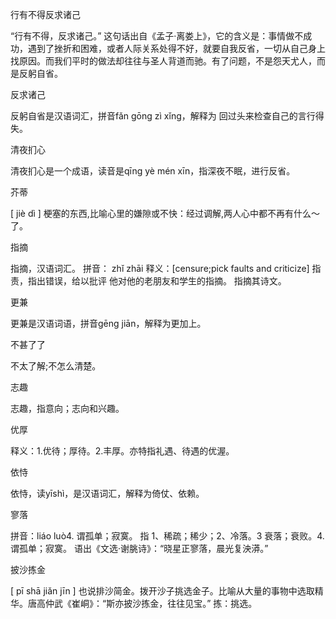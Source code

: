 
行有不得反求诸己 

“行有不得，反求诸己。” 这句话出自《孟子·离娄上》，它的含义是：事情做不成功，遇到了挫折和困难，或者人际关系处得不好，就要自我反省，一切从自己身上找原因。而我们平时的做法却往往与圣人背道而驰。有了问题，不是怨天尤人，而是反躬自省。

反求诸己

反躬自省是汉语词汇，拼音fǎn gōng zì xǐng，解释为 回过头来检查自己的言行得失。

清夜扪心

清夜扪心是一个成语，读音是qīng yè mén xīn，指深夜不眠，进行反省。

芥蒂

[ jiè dì ]
梗塞的东西,比喻心里的嫌隙或不快：经过调解,两人心中都不再有什么～了。


指摘

指摘，汉语词汇。
拼音： zhǐ zhāi
释义：[censure;pick faults and criticize] 指责，指出错误，给以批评
他对他的老朋友和学生的指摘。
指摘其诗文。

更兼

更兼是汉语词语，拼音gēng jiān，解释为更加上。

不甚了了

不太了解;不怎么清楚。

志趣

志趣，指意向；志向和兴趣。

优厚

释义：1.优待；厚待。2.丰厚。亦特指礼遇、待遇的优渥。


依恃

依恃，读yīshì，是汉语词汇，解释为倚仗、依赖。


寥落

拼音：liáo luò4. 谓孤单；寂寞。
指 1、稀疏；稀少；2、冷落。3 衰落；衰败。4. 谓孤单；寂寞。
语出《文选·谢朓诗》：“晓星正寥落，晨光复泱漭。”



披沙拣金

[ pī shā jiǎn jīn ]
也说排沙简金。拨开沙子挑选金子。比喻从大量的事物中选取精华。唐高仲武《崔峒》：“斯亦披沙拣金，往往见宝。” 拣：挑选。


